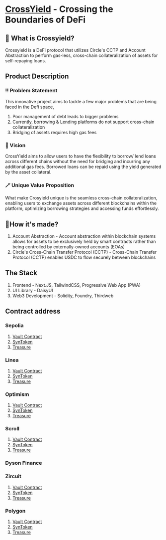 # [CrossYield](https://crossyield.vercel.app) - Crossing the Boundaries of DeFi  

## 🤔 What is Crossyield?
Crossyield is a DeFi protocol that utilizes Circle's CCTP and Account Abstraction to perform gas-less, cross-chain collateralization of assets for self-repaying loans.
## Product Description
### ‼️ Problem Statement
This innovative project aims to tackle a few major problems that are being faced in the Defi space,
1. Poor management of debt leads to bigger problems
2. Currently, borrowing & Lending platforms do not support cross-chain collateralization
3. Bridging of assets requires high gas fees
### 🌟 Vision
CrossYield aims to allow users to have the flexibility to borrow/ lend loans across different chains without the need for bridging and incurring any additional gas fees. Borrowed loans can be repaid using the yield generated by the asset collateral. 
### 🪄 Unique Value Proposition
What make Crosyield unique is the seamless cross-chain collateralization, enabling users to exchange assets across different blockchains within the platform, optimizing borrowing strategies and accessing funds effortlessly.
## 🔨How it's made?
1. Account Abstraction - Account abstraction within blockchain systems allows for assets to be exclusively held by smart contracts rather than being controlled by externally-owned accounts (EOAs)
2. Circle's Cross-Chain Transfer Protocol (CCTP) - Cross-Chain Transfer Protocol (CCTP) enables USDC to flow securely between blockchains
## The Stack
1. Frontend - Next.JS, TailwindCSS, Progressive Web App (PWA)
2. UI Library - DaisyUI
3. Web3 Development - Solidity, Foundry, Thirdweb  
## Contract address
### Sepolia
1. [Vault Contract](https://sepolia.etherscan.io/address/0xc2111d0f974a50fb89f0a29bcceb9d0ce6a66ad0)
2. [SynToken](https://sepolia.etherscan.io/address/0xeb12f06d0ffca2a8429d14c439e58950c57e690c)
3. [Treasure](https://sepolia.etherscan.io/address/0x7c312cbbb60740deb3243d1bf442c60efeda71fa)
### Linea
1. [Vault Contract](https://goerli.lineascan.build/address/0x460c44641673b2fb1d7d769f01b309eaa5eac533)
2. [SynToken](https://goerli.lineascan.build/address/0x1bada0cc942cffbc5303ff5986395b04aaeff9ba)
3. [Treasure](https://goerli.lineascan.build/address/0xc33c0203a9f4ea06e2627fc6635518d6c2993ddf)
### Optimism
1. [Vault Contract](https://sepolia-optimism.etherscan.io/address/0x460c44641673b2fb1d7d769f01b309eaa5eac533)
2. [SynToken](https://sepolia-optimism.etherscan.io/address/0x1bada0cc942cffbc5303ff5986395b04aaeff9ba)
3. [Treasure](https://sepolia-optimism.etherscan.io/address/0xc33c0203a9f4ea06e2627fc6635518d6c2993ddf)
### Scroll
1. [Vault Contract](https://sepolia.scrollscan.com/address/0xa419a7a700de519c95cf012767f78f90e115a8ec)
2. [SynToken](https://sepolia.scrollscan.com/address/0x460c44641673b2fb1d7d769f01b309eaa5eac533)
3. [Treasure](https://sepolia.scrollscan.com/address/0x1bada0cc942cffbc5303ff5986395b04aaeff9ba)
### Dyson Finance
### Zircuit
1. [Vault Contract]()
2. [SynToken]()
3. [Treasure]()
### Polygon
1. [Vault Contract]()
2. [SynToken]()
3. [Treasure]()

